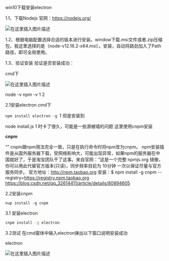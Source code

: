 win10下载安装electron

1.1、下载Nodejs
官网：https://nodejs.org/

![在这里插入图片描述](https://img-blog.csdnimg.cn/20200426140547342.png?x-oss-process=image/watermark,type_ZmFuZ3poZW5naGVpdGk,shadow_10,text_aHR0cHM6Ly9ibG9nLmNzZG4ubmV0L3dlaXhpbl80NjY3NjE0OQ==,size_16,color_FFFFFF,t_70)

1.2、根据电脑配置选择合适的版本进行安装。window下载.msi文件或者.zip压缩包，我这里选择的是（node-v12.16.2-x64.msi）。安装，自动将路劲加入了Path路径，即可全局使用。

1.3、验证安装
验证是否安装成功：

cmd下

![在这里插入图片描述](https://img-blog.csdnimg.cn/20200426140855183.png)

node -v
npm -v
1
2

2.1安装electron
cmd下

`npm install electron -g
`1
但是安装到

node install.js
1
时卡了很久，可能是一些源被墙的问题
这里使用cnpm安装

**cnpm**

“”
cnpm跟npm用法完全一致，只是在执行命令时将npm改为cnpm。
npm安装插件是从国外服务器下载，受网络影响大，可能出现异常，如果npm的服务器在中国就好了，于是淘宝团队干了这事。来自官网：“这是一个完整 npmjs.org 镜像，你可以用此代替官方版本(只读)，同步频率目前为 10分钟 一次以保证尽量与官方服务同步。
官方地址：http://npm.taobao.org
安装：$ npm install -g cnpm --registry=https://registry.npm.taobao.org
https://blog.csdn.net/qq_32614411/article/details/80894605

2.2安装cnpm

`nup install -g cnpm
`

3.1 安装electron

```sh
cnpm install -g electron
```



3.2测试
在cmd窗体中输入electron弹出以下窗口说明安装成功

electron

![在这里插入图片描述](https://img-blog.csdnimg.cn/20200426141353435.png?x-oss-process=image/watermark,type_ZmFuZ3poZW5naGVpdGk,shadow_10,text_aHR0cHM6Ly9ibG9nLmNzZG4ubmV0L3dlaXhpbl80NjY3NjE0OQ==,size_16,color_FFFFFF,t_70)
